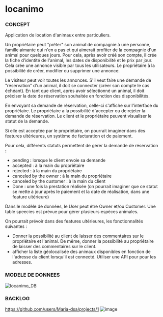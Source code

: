 # locanimo

### CONCEPT

Application de location d'animaux entre particuliers. 

Un propriétaire peut "prêter" son animal de compagnie à une personne, famille aimante qui n'en a pas et qui aimerait profiter de la compagnie d'un animal pour quelques jours. 
Pour cela, après avoir créé son compte, il crée la fiche d'identité de l'animal, les dates de disponibilité et le prix par jour.
Cela crée une annonce visible par tous les utilisateurs.
Le propriétaire à la possibilité de créer, modifier ou supprimer une annonce. 

Le visiteur peut voir toutes les annonces. 
S'il veut faire une demande de "réservation" d'un animal, il doit se connecter (créer son compte le cas échéant).
En tant que client, après avoir sélectionné un animal, il doit préciser la date de réservation souhaitée en fonction des disponibilités. 

En envoyant sa demande de réservation, celle-ci s'affiche sur l'interface du propriétaire. 
Le propriétaire a la possibilité d'accepter ou de rejeter la demande de réservation. 
Le client et le propriétaire peuvent visualiser le statut de la demande. 

Si elle est acceptée par le propriétaire, on pourrait imaginer dans des features ultérieures, un système de facturation et de paiement. 

Pour cela, différents statuts permettent de gérer la demande de réservation : 

- pending : lorsque le client envoie sa demande 
- accepted : à la main du propriétaire
- rejected : à la main du propriétaire
- canceled by the owner : à la main du propriétaire
- canceled by the customer : à la main du client
- Done : une fois la prestation réalisée (on pourrait imaginer que ce statut se mette à jour après le paiement et la date de réalisation, dans une feature ultérieure)


Dans le modèle de données, le User peut être Owner et/ou Customer. 
Une table speecies est prévue pour gérer plusieurs espèces animales. 


On pourrait prévoir dans des features ultérieures, les fonctionnalités suivantes : 
- Donner la possibilité au client de laisser des commentaires sur le propriétaire et l'animal. De même, donner la possibilité au propriétaire de laisser des commentaires sur le client.
- afficher la liste géolocalisée des animaux disponibles en fonction de l'adresse du client lorsqu'il est connecté. Utiliser une API pour pour les adresses.


### MODELE DE DONNEES
![locanimo_DB](https://user-images.githubusercontent.com/93591663/215838760-1973859c-2520-4061-a156-8f695d529f58.png)

### BACKLOG
https://github.com/users/Maria-dsa/projects/1
![image](https://user-images.githubusercontent.com/93591663/215843194-2b35db51-dd27-4a29-b234-e4554b6cb2e0.png)

